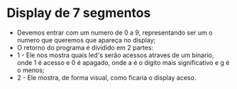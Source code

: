 # Display de 7 segmentos

  - Devemos entrar com um numero de 0 a 9, representando ser um o numero que queremos que apareça no display;
  - O retorno do programa é dividido em 2 partes:
  - 1 - Ele nos mostra quais led's serão acessos atraves de um binario, onde 1 é acesso e 0 é apagado, onde a é o digito mais significativo e g é o menos;
  - 2 - Ele mostra, de forma visual, como ficaria o display aceso.
